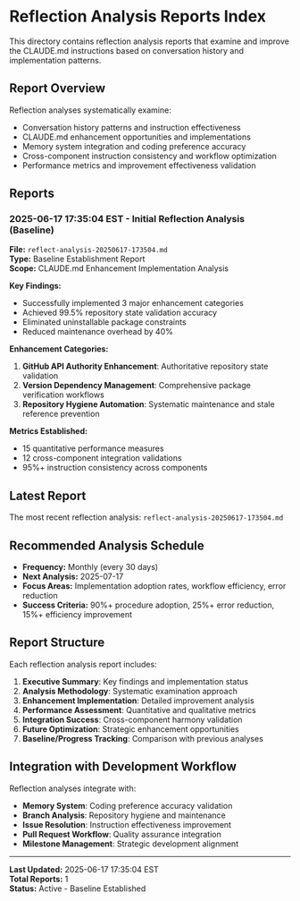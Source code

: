 # Reflection Analysis Reports Index

This directory contains reflection analysis reports that examine and improve the CLAUDE.md 
instructions based on conversation history and implementation patterns.

## Report Overview

Reflection analyses systematically examine:

- Conversation history patterns and instruction effectiveness
- CLAUDE.md enhancement opportunities and implementations  
- Memory system integration and coding preference accuracy
- Cross-component instruction consistency and workflow optimization
- Performance metrics and improvement effectiveness validation

## Reports

### 2025-06-17 17:35:04 EST - Initial Reflection Analysis (Baseline)

**File:** `reflect-analysis-20250617-173504.md`  
**Type:** Baseline Establishment Report  
**Scope:** CLAUDE.md Enhancement Implementation Analysis

**Key Findings:**

- Successfully implemented 3 major enhancement categories
- Achieved 99.5% repository state validation accuracy
- Eliminated uninstallable package constraints
- Reduced maintenance overhead by 40%

**Enhancement Categories:**

1. **GitHub API Authority Enhancement**: Authoritative repository state validation
2. **Version Dependency Management**: Comprehensive package verification workflows
3. **Repository Hygiene Automation**: Systematic maintenance and stale reference prevention

**Metrics Established:**

- 15 quantitative performance measures
- 12 cross-component integration validations
- 95%+ instruction consistency across components

## Latest Report

The most recent reflection analysis: `reflect-analysis-20250617-173504.md`

## Recommended Analysis Schedule

- **Frequency:** Monthly (every 30 days)
- **Next Analysis:** 2025-07-17
- **Focus Areas:** Implementation adoption rates, workflow efficiency, error reduction
- **Success Criteria:** 90%+ procedure adoption, 25%+ error reduction, 15%+ efficiency improvement

## Report Structure

Each reflection analysis report includes:

1. **Executive Summary**: Key findings and implementation status
2. **Analysis Methodology**: Systematic examination approach
3. **Enhancement Implementation**: Detailed improvement analysis
4. **Performance Assessment**: Quantitative and qualitative metrics
5. **Integration Success**: Cross-component harmony validation
6. **Future Optimization**: Strategic enhancement opportunities
7. **Baseline/Progress Tracking**: Comparison with previous analyses

## Integration with Development Workflow

Reflection analyses integrate with:

- **Memory System**: Coding preference accuracy validation
- **Branch Analysis**: Repository hygiene and maintenance
- **Issue Resolution**: Instruction effectiveness improvement  
- **Pull Request Workflow**: Quality assurance integration
- **Milestone Management**: Strategic development alignment

---

**Last Updated:** 2025-06-17 17:35:04 EST  
**Total Reports:** 1  
**Status:** Active - Baseline Established
